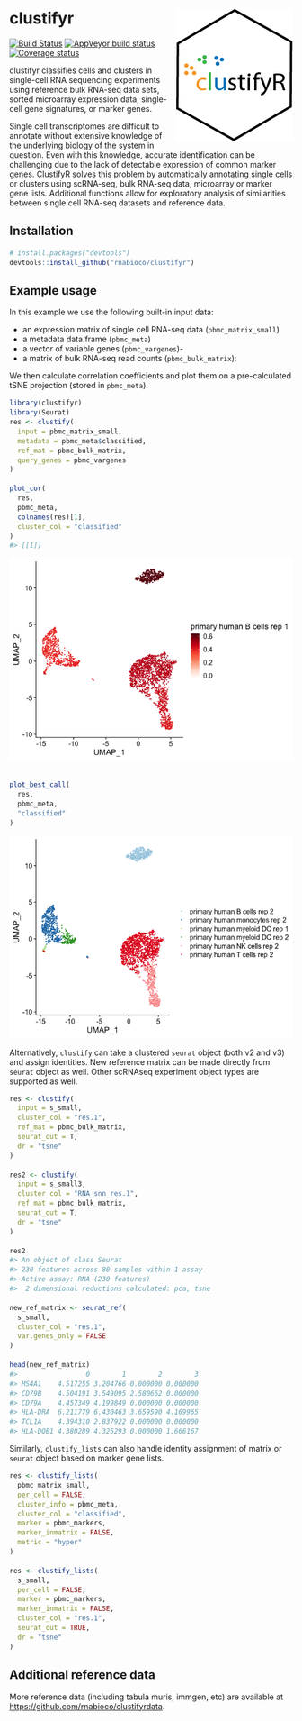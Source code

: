 
# clustifyr <img src="man/figures/logo.png" align="right">

[![Build
Status](https://travis-ci.org/rnabioco/clustifyr.svg?branch=master)](https://travis-ci.org/rnabioco/clustifyr)
[![AppVeyor build
status](https://ci.appveyor.com/api/projects/status/github/rnabioco/clustifyr?branch=master&svg=true)](https://ci.appveyor.com/project/rnabioco/clustifyr)
[![Coverage
status](https://codecov.io/gh/rnabioco/clustifyr/branch/master/graph/badge.svg)](https://codecov.io/github/rnabioco/clustifyr?branch=master)

clustifyr classifies cells and clusters in single-cell RNA sequencing
experiments using reference bulk RNA-seq data sets, sorted microarray
expression data, single-cell gene signatures, or marker genes.

Single cell transcriptomes are difficult to annotate without extensive
knowledge of the underlying biology of the system in question. Even with
this knowledge, accurate identification can be challenging due to the
lack of detectable expression of common marker genes. ClustifyR solves
this problem by automatically annotating single cells or clusters using
scRNA-seq, bulk RNA-seq data, microarray or marker gene lists.
Additional functions allow for exploratory analysis of similarities
between single cell RNA-seq datasets and reference data.

## Installation

``` r
# install.packages("devtools")
devtools::install_github("rnabioco/clustifyr")
```

## Example usage

In this example we use the following built-in input data:

  - an expression matrix of single cell RNA-seq data
    (`pbmc_matrix_small`)
  - a metadata data.frame (`pbmc_meta`)
  - a vector of variable genes (`pbmc_vargenes`)-
  - a matrix of bulk RNA-seq read counts (`pbmc_bulk_matrix`):

We then calculate correlation coefficients and plot them on a
pre-calculated tSNE projection (stored in `pbmc_meta`).

``` r
library(clustifyr)
library(Seurat)
res <- clustify(
  input = pbmc_matrix_small,
  metadata = pbmc_meta$classified,
  ref_mat = pbmc_bulk_matrix,
  query_genes = pbmc_vargenes
)

plot_cor(
  res,
  pbmc_meta,
  colnames(res)[1],
  cluster_col = "classified"
)
#> [[1]]
```

![](man/figures/readme_example-1.png)<!-- -->

``` r

plot_best_call(
  res, 
  pbmc_meta, 
  "classified"
)
```

![](man/figures/readme_example-2.png)<!-- -->

Alternatively, `clustify` can take a clustered `seurat` object (both v2
and v3) and assign identities. New reference matrix can be made directly
from `seurat` object as well. Other scRNAseq experiment object types are
supported as well.

``` r
res <- clustify(
  input = s_small,
  cluster_col = "res.1",
  ref_mat = pbmc_bulk_matrix,
  seurat_out = T,
  dr = "tsne"
)

res2 <- clustify(
  input = s_small3,
  cluster_col = "RNA_snn_res.1",
  ref_mat = pbmc_bulk_matrix,
  seurat_out = T,
  dr = "tsne"
)

res2
#> An object of class Seurat 
#> 230 features across 80 samples within 1 assay 
#> Active assay: RNA (230 features)
#>  2 dimensional reductions calculated: pca, tsne

new_ref_matrix <- seurat_ref(
  s_small,
  cluster_col = "res.1",
  var.genes_only = FALSE
)

head(new_ref_matrix)
#>                 0        1        2        3
#> MS4A1    4.517255 3.204766 0.000000 0.000000
#> CD79B    4.504191 3.549095 2.580662 0.000000
#> CD79A    4.457349 4.199849 0.000000 0.000000
#> HLA-DRA  6.211779 6.430463 3.659590 4.169965
#> TCL1A    4.394310 2.837922 0.000000 0.000000
#> HLA-DQB1 4.380289 4.325293 0.000000 1.666167
```

Similarly, `clustify_lists` can also handle identity assignment of
matrix or `seurat` object based on marker gene lists.

``` r
res <- clustify_lists(
  pbmc_matrix_small,
  per_cell = FALSE,
  cluster_info = pbmc_meta,
  cluster_col = "classified",
  marker = pbmc_markers,
  marker_inmatrix = FALSE,
  metric = "hyper"
)

res <- clustify_lists(
  s_small,
  per_cell = FALSE,
  marker = pbmc_markers,
  marker_inmatrix = FALSE,
  cluster_col = "res.1",
  seurat_out = TRUE,
  dr = "tsne"
)
```

## Additional reference data

More reference data (including tabula muris, immgen, etc) are available
at <https://github.com/rnabioco/clustifyrdata>.
